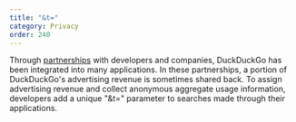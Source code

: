 ```yaml
---
title: "&t="
category: Privacy
order: 240
---
```


<p>
    Through
    <a href="/company/partnerships">partnerships</a> with
    developers and companies, DuckDuckGo has been integrated into many
    applications. In these partnerships, a portion of DuckDuckGo's advertising
    revenue is sometimes shared back. To assign advertising revenue and collect
    anonymous aggregate usage information, developers add a unique "&amp;t="
    parameter to searches made through their applications.
</p>